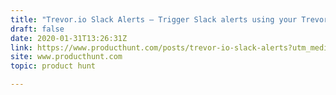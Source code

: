 ```yaml
---
title: "Trevor.io Slack Alerts — Trigger Slack alerts using your Trevor.io query results"
draft: false
date: 2020-01-31T13:26:31Z
link: https://www.producthunt.com/posts/trevor-io-slack-alerts?utm_medium=RSS&utm_source=hune
site: www.producthunt.com
topic: product hunt  

---
```

